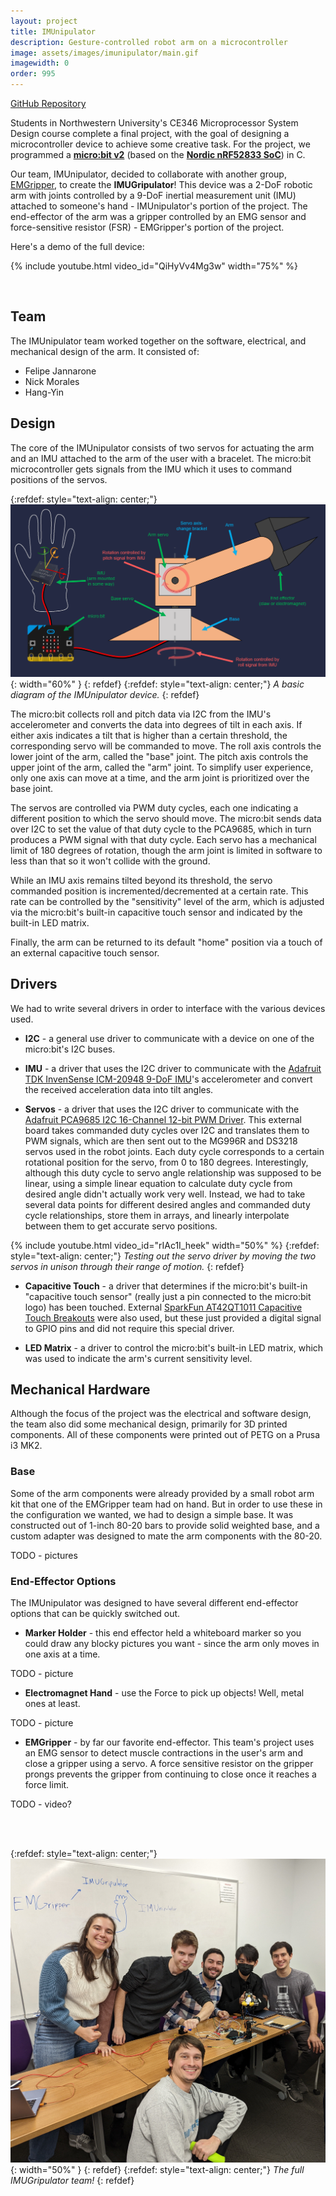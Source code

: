 ```yaml
---
layout: project
title: IMUnipulator
description: Gesture-controlled robot arm on a microcontroller
image: assets/images/imunipulator/main.gif
imagewidth: 0
order: 995
---
```


[GitHub Repository](https://github.com/hang-yin/IMUnipulator)

Students in Northwestern University's CE346 Microprocessor System Design course complete a final project, with the goal of designing a microcontroller device to achieve some creative task. For the project, we programmed a [**micro:bit v2**](https://tech.microbit.org/hardware/2-0-revision/) (based on the [**Nordic nRF52833 SoC**](https://www.nordicsemi.com/Products/nRF52833)) in C.

Our team, IMUnipulator, decided to collaborate with another group, [EMGripper](https://github.com/katie-hughes/emgripper), to create the **IMUGripulator**! This device was a 2-DoF robotic arm with joints controlled by a 9-DoF inertial measurement unit (IMU) attached to someone's hand - IMUnipulator's portion of the project. The end-effector of the arm was a gripper controlled by an EMG sensor and force-sensitive resistor (FSR) - EMGripper's portion of the project.

Here's a demo of the full device:

{% include youtube.html video_id="QiHyVv4Mg3w" width="75%" %}

<br>

## Team
The IMUnipulator team worked together on the software, electrical, and mechanical design of the arm. It consisted of:
- Felipe Jannarone
- Nick Morales
- Hang-Yin

## Design
The core of the IMUnipulator consists of two servos for actuating the arm and an IMU attached to the arm of the user with a bracelet. The micro:bit microcontroller gets signals from the IMU which it uses to command positions of the servos.

{:refdef: style="text-align: center;"}
![Design Diagram](/assets/images/imunipulator/design-diagram.png){: width="60%" }
{: refdef}
{:refdef: style="text-align: center;"}
_A basic diagram of the IMUnipulator device._
{: refdef}

The micro:bit collects roll and pitch data via I2C from the IMU's accelerometer and converts the data into degrees of tilt in each axis. If either axis indicates a tilt that is higher than a certain threshold, the corresponding servo will be commanded to move. The roll axis controls the lower joint of the arm, called the "base" joint. The pitch axis controls the upper joint of the arm, called the "arm" joint. To simplify user experience, only one axis can move at a time, and the arm joint is prioritized over the base joint.

The servos are controlled via PWM duty cycles, each one indicating a different position to which the servo should move. The micro:bit sends data over I2C to set the value of that duty cycle to the PCA9685, which in turn produces a PWM signal with that duty cycle. Each servo has a mechanical limit of 180 degrees of rotation, though the arm joint is limited in software to less than that so it won't collide with the ground.

While an IMU axis remains tilted beyond its threshold, the servo commanded position is incremented/decremented at a certain rate. This rate can be controlled by the "sensitivity" level of the arm, which is adjusted via the micro:bit's built-in capacitive touch sensor and indicated by the built-in LED matrix.

Finally, the arm can be returned to its default "home" position via a touch of an external capacitive touch sensor.

## Drivers
We had to write several drivers in order to interface with the various devices used.

- **I2C** - a general use driver to communicate with a device on one of the micro:bit's I2C buses.

- **IMU** - a driver that uses the I2C driver to communicate with the [Adafruit TDK InvenSense ICM-20948 9-DoF IMU](https://learn.adafruit.com/adafruit-tdk-invensense-icm-20948-9-dof-imu)'s accelerometer and convert the received acceleration data into tilt angles.

- **Servos** - a driver that uses the I2C driver to communicate with the [Adafruit PCA9685 I2C 16-Channel 12-bit PWM Driver](https://www.adafruit.com/product/815). This external board takes commanded duty cycles over I2C and translates them to PWM signals, which are then sent out to the MG996R and DS3218 servos used in the robot joints. Each duty cycle corresponds to a certain rotational position for the servo, from 0 to 180 degrees. Interestingly, although this duty cycle to servo angle relationship was supposed to be linear, using a simple linear equation to calculate duty cycle from desired angle didn't actually work very well. Instead, we had to take several data points for different desired angles and commanded duty cycle relationships, store them in arrays, and linearly interpolate between them to get accurate servo positions.

{% include youtube.html video_id="rIAc1I_heek" width="50%" %}
{:refdef: style="text-align: center;"}
_Testing out the servo driver by moving the two servos in unison through their range of motion._
{: refdef}

- **Capacitive Touch** - a driver that determines if the micro:bit's built-in "capacitive touch sensor" (really just a pin connected to the micro:bit logo) has been touched. External [SparkFun AT42QT1011 Capacitive Touch Breakouts](https://www.sparkfun.com/products/14520) were also used, but these just provided a digital signal to GPIO pins and did not require this special driver.

- **LED Matrix** - a driver to control the micro:bit's built-in LED matrix, which was used to indicate the arm's current sensitivity level.

## Mechanical Hardware
Although the focus of the project was the electrical and software design, the team also did some mechanical design, primarily for 3D printed components. All of these components were printed out of PETG on a Prusa i3 MK2.

### Base
Some of the arm components were already provided by a small robot arm kit that one of the EMGripper team had on hand. But in order to use these in the configuration we wanted, we had to design a simple base. It was constructed out of 1-inch 80-20 bars to provide solid weighted base, and a custom adapter was designed to mate the arm components with the 80-20.

TODO - pictures

### End-Effector Options
The IMUnipulator was designed to have several different end-effector options that can be quickly switched out.

- **Marker Holder** - this end effector held a whiteboard marker so you could draw any blocky pictures you want - since the arm only moves in one axis at a time.

TODO - picture

- **Electromagnet Hand** - use the Force to pick up objects! Well, metal ones at least.

TODO - picture

- **EMGripper** - by far our favorite end-effector. This team's project uses an EMG sensor to detect muscle contractions in the user's arm and close a gripper using a servo. A force sensitive resistor on the gripper prongs prevents the gripper from continuing to close once it reaches a force limit.

TODO - video?

<br>
<br>

{:refdef: style="text-align: center;"}
![The full IMUGripulator team](/assets/images/imunipulator/team.jpg){: width="50%" }
{: refdef}
{:refdef: style="text-align: center;"}
_The full IMUGripulator team!_
{: refdef}